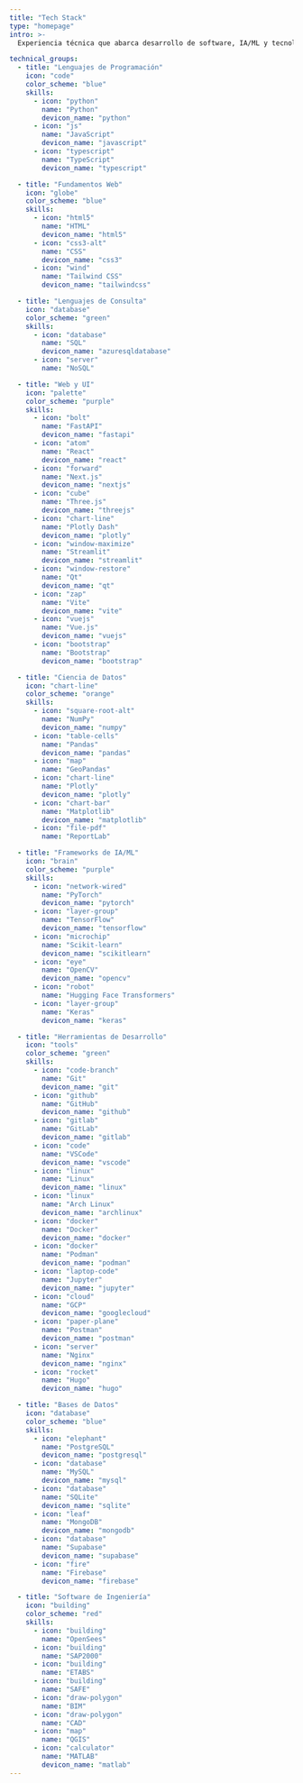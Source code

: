 ```yaml
---
title: "Tech Stack"
type: "homepage"
intro: >-
  Experiencia técnica que abarca desarrollo de software, IA/ML y tecnologías de ingeniería.

technical_groups:
  - title: "Lenguajes de Programación"
    icon: "code"
    color_scheme: "blue"
    skills:
      - icon: "python"
        name: "Python"
        devicon_name: "python"
      - icon: "js"
        name: "JavaScript"
        devicon_name: "javascript"
      - icon: "typescript"
        name: "TypeScript"
        devicon_name: "typescript"

  - title: "Fundamentos Web"
    icon: "globe"
    color_scheme: "blue"
    skills:
      - icon: "html5"
        name: "HTML"
        devicon_name: "html5"
      - icon: "css3-alt"
        name: "CSS"
        devicon_name: "css3"
      - icon: "wind"
        name: "Tailwind CSS"
        devicon_name: "tailwindcss"

  - title: "Lenguajes de Consulta"
    icon: "database"
    color_scheme: "green"
    skills:
      - icon: "database"
        name: "SQL"
        devicon_name: "azuresqldatabase"
      - icon: "server"
        name: "NoSQL"

  - title: "Web y UI"
    icon: "palette"
    color_scheme: "purple"
    skills:
      - icon: "bolt"
        name: "FastAPI"
        devicon_name: "fastapi"
      - icon: "atom"
        name: "React"
        devicon_name: "react"
      - icon: "forward"
        name: "Next.js"
        devicon_name: "nextjs"
      - icon: "cube"
        name: "Three.js"
        devicon_name: "threejs"
      - icon: "chart-line"
        name: "Plotly Dash"
        devicon_name: "plotly"
      - icon: "window-maximize"
        name: "Streamlit"
        devicon_name: "streamlit"
      - icon: "window-restore"
        name: "Qt"
        devicon_name: "qt"
      - icon: "zap"
        name: "Vite"
        devicon_name: "vite"
      - icon: "vuejs"
        name: "Vue.js"
        devicon_name: "vuejs"
      - icon: "bootstrap"
        name: "Bootstrap"
        devicon_name: "bootstrap"

  - title: "Ciencia de Datos"
    icon: "chart-line"
    color_scheme: "orange"
    skills:
      - icon: "square-root-alt"
        name: "NumPy"
        devicon_name: "numpy"
      - icon: "table-cells"
        name: "Pandas"
        devicon_name: "pandas"
      - icon: "map"
        name: "GeoPandas"
      - icon: "chart-line"
        name: "Plotly"
        devicon_name: "plotly"
      - icon: "chart-bar"
        name: "Matplotlib"
        devicon_name: "matplotlib"
      - icon: "file-pdf"
        name: "ReportLab"

  - title: "Frameworks de IA/ML"
    icon: "brain"
    color_scheme: "purple"
    skills:
      - icon: "network-wired"
        name: "PyTorch"
        devicon_name: "pytorch"
      - icon: "layer-group"
        name: "TensorFlow"
        devicon_name: "tensorflow"
      - icon: "microchip"
        name: "Scikit-learn"
        devicon_name: "scikitlearn"
      - icon: "eye"
        name: "OpenCV"
        devicon_name: "opencv"
      - icon: "robot"
        name: "Hugging Face Transformers"
      - icon: "layer-group"
        name: "Keras"
        devicon_name: "keras"

  - title: "Herramientas de Desarrollo"
    icon: "tools"
    color_scheme: "green"
    skills:
      - icon: "code-branch"
        name: "Git"
        devicon_name: "git"
      - icon: "github"
        name: "GitHub"
        devicon_name: "github"
      - icon: "gitlab"
        name: "GitLab"
        devicon_name: "gitlab"
      - icon: "code"
        name: "VSCode"
        devicon_name: "vscode"
      - icon: "linux"
        name: "Linux"
        devicon_name: "linux"
      - icon: "linux"
        name: "Arch Linux"
        devicon_name: "archlinux"
      - icon: "docker"
        name: "Docker"
        devicon_name: "docker"
      - icon: "docker"
        name: "Podman"
        devicon_name: "podman"
      - icon: "laptop-code"
        name: "Jupyter"
        devicon_name: "jupyter"
      - icon: "cloud"
        name: "GCP"
        devicon_name: "googlecloud"
      - icon: "paper-plane"
        name: "Postman"
        devicon_name: "postman"
      - icon: "server"
        name: "Nginx"
        devicon_name: "nginx"
      - icon: "rocket"
        name: "Hugo"
        devicon_name: "hugo"

  - title: "Bases de Datos"
    icon: "database"
    color_scheme: "blue"
    skills:
      - icon: "elephant"
        name: "PostgreSQL"
        devicon_name: "postgresql"
      - icon: "database"
        name: "MySQL"
        devicon_name: "mysql"
      - icon: "database"
        name: "SQLite"
        devicon_name: "sqlite"
      - icon: "leaf"
        name: "MongoDB"
        devicon_name: "mongodb"
      - icon: "database"
        name: "Supabase"
        devicon_name: "supabase"
      - icon: "fire"
        name: "Firebase"
        devicon_name: "firebase"

  - title: "Software de Ingeniería"
    icon: "building"
    color_scheme: "red"
    skills:
      - icon: "building"
        name: "OpenSees"
      - icon: "building"
        name: "SAP2000"
      - icon: "building"
        name: "ETABS"
      - icon: "building"
        name: "SAFE"
      - icon: "draw-polygon"
        name: "BIM"
      - icon: "draw-polygon"
        name: "CAD"
      - icon: "map"
        name: "QGIS"
      - icon: "calculator"
        name: "MATLAB"
        devicon_name: "matlab"
--- 
```


